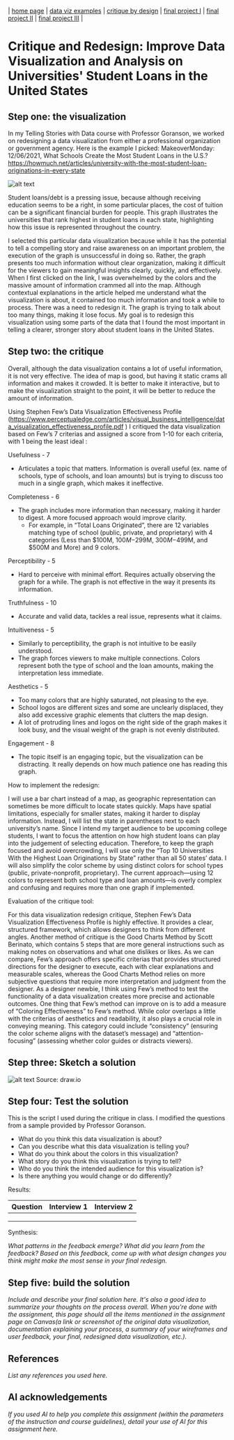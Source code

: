 | [home page](https://cmustudent.github.io/tswd-portfolio-templates/) | [data viz examples](dataviz-examples) | [critique by design](critique-by-design) | [final project I](final-project-part-one) | [final project II](final-project-part-two) | [final project III](final-project-part-three) |

# Critique and Redesign: Improve Data Visualization and Analysis on Universities' Student Loans in the United States

## Step one: the visualization

In my Telling Stories with Data course with Professor Goranson, we worked on redesigning a data visualization from either a professional organization or government agency. Here is the example I picked:
MakeoverMonday: 12/06/2021, What Schools Create the Most Student Loans in the U.S.? 
https://howmuch.net/articles/university-with-the-most-student-loan-originations-in-every-state 

![alt text](https://github.com/kerryhuangcmu/Kerry-s-Data-Portfolio/blob/222471322aad97e3461282a0cbfd91181c1f8eb4/MakeoverMonday.png?raw=true)

Student loans/debt is a pressing issue, because although receiving education seems to be a right, in some particular places, the cost of tuition can be a significant financial burden for people. This graph illustrates the universities that rank highest in student loans in each state, highlighting how this issue is represented throughout the country. 

I selected this particular data visualization because while it has the potential to tell a compelling story and raise awareness on an important problem, the execution of the graph is unsuccessful in doing so. Rather, the graph presents too much information without clear organization, making it difficult for the viewers to gain meaningful insights clearly, quickly, and effectively. When I first clicked on the link, I was overwhelmed by the colors and the massive amount of information crammed all into the map. Although contextual explanations in the article helped me understand what the visualization is about, it contained too much information and took a while to process. There was a need to redesign it. The graph is trying to talk about too many things, making it lose focus. My goal is to redesign this visualization using some parts of the data that I found the most important in telling a clearer, stronger story about student loans in the United States. 

## Step two: the critique

Overall, although the data visualization contains a lot of useful information, it is not very effective. The idea of map is good, but having it static crams all information and makes it crowded. It is better to make it interactive, but to make the visualization straight to the point, it will be better to reduce the amount of information. 

Using Stephen Few’s Data Visualization Effectiveness Profile (https://www.perceptualedge.com/articles/visual_business_intelligence/data_visualization_effectiveness_profile.pdf ) I critiqued the data visualization based on Few’s 7 criterias and assigned a score from 1-10 for each criteria, with 1 being the least ideal : 

Usefulness - 7
- Articulates a topic that matters. Information is overall useful (ex. name of schools, type of schools, and loan amounts) but is trying to discuss too much in a single graph, which makes it ineffective.  

Completeness - 6
- The graph includes more information than necessary, making it harder to digest. A more focused approach would improve clarity.
  - For example, in “Total Loans Originated”, there are 12 variables matching type of school (public, private, and proprietary) with 4 categories (Less than $100M, $100M-$299M, $300M-$499M, and $500M and More) and 9 colors.

Perceptibility - 5
- Hard to perceive with minimal effort. Requires actually observing the graph for a while. The graph is not effective in the way it presents its information.

Truthfulness - 10
- Accurate and valid data, tackles a real issue, represents what it claims.

Intuitiveness - 5
- Similarly to perceptibility, the graph is not intuitive to be easily understood. 
- The graph forces viewers to make multiple connections. Colors represent both the type of school and the loan amounts, making the interpretation less immediate. 

Aesthetics - 5
- Too many colors that are highly saturated, not pleasing to the eye.
- School logos are different sizes and some are unclearly displaced, they also add excessive graphic elements that clutters the map design.
- A lot of protruding lines and logos on the right side of the graph makes it look busy, and the visual weight of the graph is not evenly distributed. 

Engagement - 8
- The topic itself is an engaging topic, but the visualization can be distracting. It really depends on how much patience one has reading this graph. 

How to implement the redesign:

I will use a bar chart instead of a map, as geographic representation can sometimes be more difficult to locate states quickly. Maps have spatial limitations, especially for smaller states, making it harder to display information. Instead, I will list the state in parentheses next to each university’s name. Since I intend my target audience to be upcoming college students, I want to focus the attention on how high student loans can play into the judgement of selecting education. Therefore, to keep the graph focused and avoid overcrowding, I will use only the “Top 10 Universities With the Highest Loan Originations by State” rather than all 50 states’ data. I will also simplify the color scheme by using distinct colors for school types (public, private-nonprofit, proprietary). The current approach—using 12 colors to represent both school type and loan amounts—is overly complex and confusing and requires more than one graph if implemented. 

Evaluation of the critique tool:

For this data visualization redesign critique, Stephen Few’s Data Visualization Effectiveness Profile is highly effective. It provides a clear, structured framework, which allows designers to think from different angles. Another method of critique is the Good Charts Method by Scott Berinato, which contains 5 steps that are more general instructions such as making notes on observations and what one dislikes or likes. As we can compare, Few’s approach offers specific criterias that provides structured directions for the designer to execute, each with clear explanations and measurable scales, whereas the Good Charts Method relies on more subjective questions that require more interpretation and judgment from the designer. As a designer newbie, I think using Few’s method to test the functionality of a data visualization creates more precise and actionable outcomes.
One thing that Few’s method can improve on is to add a measure of “Coloring Effectiveness” to Few’s method. While color overlaps a little with the criterias of aesthetics and readability, it also plays a crucial role in conveying meaning. This category could include “consistency” (ensuring the color scheme aligns with the dataset’s message) and “attention-focusing” (assessing whether color guides or distracts viewers).


## Step three: Sketch a solution
![alt text](https://github.com/kerryhuangcmu/Kerry-s-Data-Portfolio/blob/main/Step%203.png?raw=true)
Source: draw.io

## Step four: Test the solution

This is the script I used during the critique in class. I modified the questions from a sample provided by Professor Goranson.
- What do you think this data visualization is about?
- Can you describe what this data visualization is telling you?
- What do you think about the colors in this visualization?
- What story do you think this visualization is trying to tell? 
- Who do you think the intended audience for this visualization is?
- Is there anything you would change or do differently? 


Results: 


| Question | Interview 1 | Interview 2 |
|----------|-------------|-------------|
|          |             |             |
|          |             |             |
|          |             |             |

Synthesis: 

_What patterns in the feedback emerge?  What did you learn from the feedback?  Based on this feedback, come up with what design changes you think might make the most sense in your final redesign._

## Step five: build the solution

_Include and describe your final solution here. It's also a good idea to summarize your thoughts on the process overall. When you're done with the assignment, this page should all the items mentioned in the assignment page on Canvas(a link or screenshot of the original data visualization, documentation explaining your process, a summary of your wireframes and user feedback, your final, redesigned data visualization, etc.)._

## References
_List any references you used here._

## AI acknowledgements
_If you used AI to help you complete this assignment (within the parameters of the instruction and course guidelines), detail your use of AI for this assignment here._

